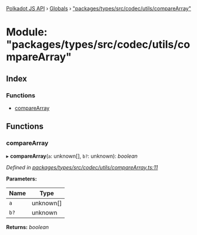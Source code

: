 [Polkadot JS API](../README.md) › [Globals](../globals.md) › ["packages/types/src/codec/utils/compareArray"](_packages_types_src_codec_utils_comparearray_.md)

# Module: "packages/types/src/codec/utils/compareArray"

## Index

### Functions

* [compareArray](_packages_types_src_codec_utils_comparearray_.md#comparearray)

## Functions

###  compareArray

▸ **compareArray**(`a`: unknown[], `b?`: unknown): *boolean*

*Defined in [packages/types/src/codec/utils/compareArray.ts:11](https://github.com/polkadot-js/api/blob/eed5e23e65/packages/types/src/codec/utils/compareArray.ts#L11)*

**Parameters:**

Name | Type |
------ | ------ |
`a` | unknown[] |
`b?` | unknown |

**Returns:** *boolean*
